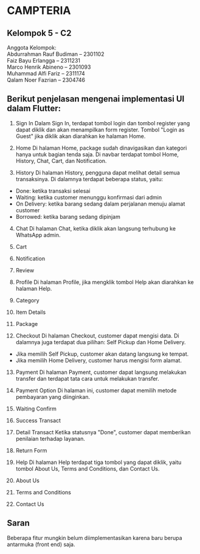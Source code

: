 # CAMPTERIA

## Kelompok 5 - C2

Anggota Kelompok:  
Abdurrahman Rauf Budiman – 2301102  
Faiz Bayu Erlangga – 2311231  
Marco Henrik Abineno – 2301093  
Muhammad Alfi Fariz – 2311174  
Qalam Noer Fazrian – 2304746  

## Berikut penjelasan mengenai implementasi UI dalam Flutter:

1. Sign In
Dalam Sign In, terdapat tombol login dan tombol register yang dapat diklik dan akan menampilkan form register. Tombol "Login as Guest" jika diklik akan diarahkan ke halaman Home.

2. Home
Di halaman Home, package sudah dinavigasikan dan kategori hanya untuk bagian tenda saja. Di navbar terdapat tombol Home, History, Chat, Cart, dan Notification.

3. History
Di halaman History, pengguna dapat melihat detail semua transaksinya. Di dalamnya terdapat beberapa status, yaitu:
- Done: ketika transaksi selesai
- Waiting: ketika customer menunggu konfirmasi dari admin
- On Delivery: ketika barang sedang dalam perjalanan menuju alamat customer
- Borrowed: ketika barang sedang dipinjam

4. Chat
Di halaman Chat, ketika diklik akan langsung terhubung ke WhatsApp admin.

5. Cart

6. Notification

7. Review

8. Profile
Di halaman Profile, jika mengklik tombol Help akan diarahkan ke halaman Help.

9. Category

10. Item Details

11. Package

12. Checkout
Di halaman Checkout, customer dapat mengisi data. Di dalamnya juga terdapat dua pilihan: Self Pickup dan Home Delivery.
- Jika memilih Self Pickup, customer akan datang langsung ke tempat.
- Jika memilih Home Delivery, customer harus mengisi form alamat.

13. Payment
Di halaman Payment, customer dapat langsung melakukan transfer dan terdapat tata cara untuk melakukan transfer.

14. Payment Option
Di halaman ini, customer dapat memilih metode pembayaran yang diinginkan.

15. Waiting Confirm

16. Success Transact

17. Detail Transact
Ketika statusnya "Done", customer dapat memberikan penilaian terhadap layanan.

18. Return Form

19. Help
Di halaman Help terdapat tiga tombol yang dapat diklik, yaitu tombol About Us, Terms and Conditions, dan Contact Us.

20. About Us

21. Terms and Conditions

22. Contact Us

## Saran
Beberapa fitur mungkin belum diimplementasikan karena baru berupa antarmuka (front end) saja.
